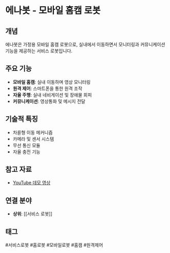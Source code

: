 # 에나봇 - 모바일 홈캠 로봇

## 개념

에나봇은 가정용 모바일 홈캠 로봇으로, 실내에서 이동하면서 모니터링과 커뮤니케이션 기능을 제공하는 서비스 로봇입니다.

## 주요 기능
- **모바일 홈캠**: 실내 이동하며 영상 모니터링
- **원격 제어**: 스마트폰을 통한 원격 조작
- **자율 주행**: 실내 네비게이션 및 장애물 회피
- **커뮤니케이션**: 영상통화 및 메시지 전달

## 기술적 특징
- 차륜형 이동 메커니즘
- 카메라 및 센서 시스템
- 무선 통신 모듈
- 자율 충전 기능

## 참고 자료
- [YouTube 데모 영상](https://youtube.com/shorts/ZwrunnHozkE?si=Q_hylNsQvf74mgFz)

## 연결 분야
- **상위**: [[서비스 로봇]]

## 태그
#서비스로봇 #홈로봇 #모바일로봇 #홈캠 #원격제어